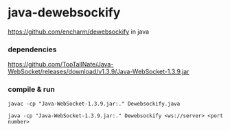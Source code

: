 # java-dewebsockify
https://github.com/encharm/dewebsockify in java

### dependencies

https://github.com/TooTallNate/Java-WebSocket/releases/download/v1.3.9/Java-WebSocket-1.3.9.jar

### compile & run

`javac -cp "Java-WebSocket-1.3.9.jar:." Dewebsockify.java`

`java -cp "Java-WebSocket-1.3.9.jar:." Dewebsockify <ws://server> <port number>`
